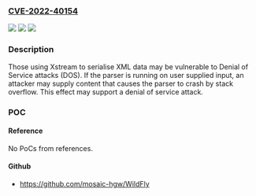 ### [CVE-2022-40154](https://cve.mitre.org/cgi-bin/cvename.cgi?name=CVE-2022-40154)
![](https://img.shields.io/static/v1?label=Product&message=xstream&color=blue)
![](https://img.shields.io/static/v1?label=Version&message=%3C%201.4.19%20&color=brighgreen)
![](https://img.shields.io/static/v1?label=Vulnerability&message=CWE-121%20Stack-based%20Buffer%20Overflow&color=brighgreen)

### Description

Those using Xstream to serialise XML data may be vulnerable to Denial of Service attacks (DOS). If the parser is running on user supplied input, an attacker may supply content that causes the parser to crash by stack overflow. This effect may support a denial of service attack.

### POC

#### Reference
No PoCs from references.

#### Github
- https://github.com/mosaic-hgw/WildFly

